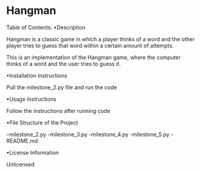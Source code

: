 # Hangman

Table of Contents:
•Description

Hangman is a classic game in which a player thinks of a word and the other player tries to guess that word within a certain amount of attempts.

This is an implementation of the Hangman game, where the computer thinks of a word and the user tries to guess it. 

•Installation Instructions

Pull the milestone_2.py file and run the code

•Usage Instructions

Follow the instructions after running code

•File Structure of the Project

-milestone_2.py
-milestone_3.py
-milestone_4.py
-milestone_5.py
-README.md

•License Information

Unlicensed